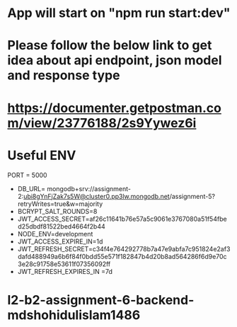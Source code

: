 # App will start on "npm run start:dev"

# Please follow the below link to get idea about api endpoint, json model and response type

# https://documenter.getpostman.com/view/23776188/2s9Yywez6i

# Useful ENV

PORT = 5000

- DB_URL= mongodb+srv://assignment-2:ubi8gYnFjZak7s5W@cluster0.pp3lw.mongodb.net/assignment-5?retryWrites=true&w=majority
- BCRYPT_SALT_ROUNDS=8
- JWT_ACCESS_SECRET=af26c11641b76e57a5c9061e3767080a51f54fbed25dbdf81522bed4664f2b44
- NODE_ENV=development
- JWT_ACCESS_EXPIRE_IN=1d
- JWT_REFRESH_SECRET=c34f4e764292778b7a47e9abfa7c951824e2af3dafd488949a6b6f84f0bdd55e571f182847b4d20b8ad564286f6d9e70c3e28c91758e53611f07356092ff
- JWT_REFRESH_EXPIRES_IN =7d

# l2-b2-assignment-6-backend-mdshohidulislam1486
